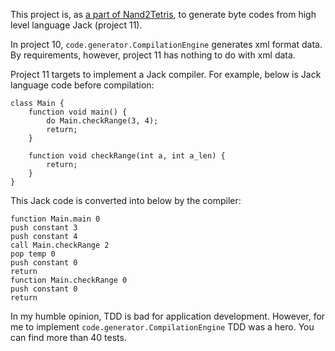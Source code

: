 This project is, as [a part of Nand2Tetris](https://github.com/Scoobi-wisdoom/nand2tetris), to generate byte codes from
high level language Jack (project 11).   

In project 10, `code.generator.CompilationEngine` generates xml format data. By requirements, however, project 11 has nothing to do with xml data.

Project 11 targets to implement a Jack compiler.
For example, below is Jack language code before compilation:
```
class Main {
    function void main() {
        do Main.checkRange(3, 4);
        return;
    }

    function void checkRange(int a, int a_len) {
        return;
    }
}
```
This Jack code is converted into below by the compiler:
```
function Main.main 0
push constant 3
push constant 4
call Main.checkRange 2
pop temp 0
push constant 0
return
function Main.checkRange 0
push constant 0
return
```
In my humble opinion, TDD is bad for application development. However, for me to implement `code.generator.CompilationEngine` TDD was a hero. You can find more than 40 tests.
